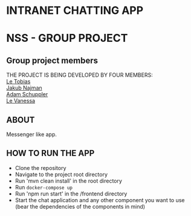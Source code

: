 # INTRANET CHATTING APP

# NSS - GROUP PROJECT

## Group project members

THE PROJECT IS BEING DEVELOPED BY FOUR MEMBERS:<br/>
[Le Tobias](https://www.linkedin.com/in/tobias-le-01b306233/)<br/>
[Jakub Najman](https://www.linkedin.com/in/jakub-najman8/)<br/>
[Adam Schuppler](https://www.linkedin.com/in/adamschuppler/)<br/>
[Le Vanessa](https://www.linkedin.com/in/vanessa-le-845624268/)<br/>

## ABOUT

Messenger like app.

## HOW TO RUN THE APP
- Clone the repository
- Navigate to the project root directory
- Run 'mvn clean install' in the root directory
- Run `docker-compose up`
- Run 'npm run start' in the /frontend directory
- Start the chat application and any other component you want to use (bear the dependencies of the components in mind)